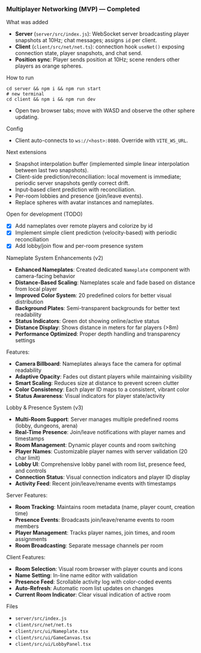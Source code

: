 ### Multiplayer Networking (MVP) — Completed

What was added
- **Server** (`server/src/index.js`): WebSocket server broadcasting player snapshots at 10Hz; chat messages; assigns `id` per client.
- **Client** (`client/src/net/net.ts`): connection hook `useNet()` exposing connection state, player snapshots, and chat send.
- **Position sync**: Player sends position at 10Hz; scene renders other players as orange spheres.

How to run
```
cd server && npm i && npm run start
# new terminal
cd client && npm i && npm run dev
```
- Open two browser tabs; move with WASD and observe the other sphere updating.

Config
- Client auto-connects to `ws://<host>:8080`. Override with `VITE_WS_URL`.

Next extensions
- Snapshot interpolation buffer (implemented simple linear interpolation between last two snapshots).
- Client-side prediction/reconciliation: local movement is immediate; periodic server snapshots gently correct drift.
- Input-based client prediction with reconciliation.
- Per-room lobbies and presence (join/leave events).
- Replace spheres with avatar instances and nameplates.

Open for development (TODO)
- [x] Add nameplates over remote players and colorize by id
- [x] Implement simple client prediction (velocity-based) with periodic reconciliation
- [x] Add lobby/join flow and per-room presence system

Nameplate System Enhancements (v2)
- **Enhanced Nameplates**: Created dedicated `Nameplate` component with camera-facing behavior
- **Distance-Based Scaling**: Nameplates scale and fade based on distance from local player
- **Improved Color System**: 20 predefined colors for better visual distribution
- **Background Plates**: Semi-transparent backgrounds for better text readability
- **Status Indicators**: Green dot showing online/active status
- **Distance Display**: Shows distance in meters for far players (>8m)
- **Performance Optimized**: Proper depth handling and transparency settings

Features:
- **Camera Billboard**: Nameplates always face the camera for optimal readability
- **Adaptive Opacity**: Fades out distant players while maintaining visibility
- **Smart Scaling**: Reduces size at distance to prevent screen clutter
- **Color Consistency**: Each player ID maps to a consistent, vibrant color
- **Status Awareness**: Visual indicators for player state/activity

Lobby & Presence System (v3)
- **Multi-Room Support**: Server manages multiple predefined rooms (lobby, dungeons, arena)
- **Real-Time Presence**: Join/leave notifications with player names and timestamps
- **Room Management**: Dynamic player counts and room switching
- **Player Names**: Customizable player names with server validation (20 char limit)
- **Lobby UI**: Comprehensive lobby panel with room list, presence feed, and controls
- **Connection Status**: Visual connection indicators and player ID display
- **Activity Feed**: Recent join/leave/rename events with timestamps

Server Features:
- **Room Tracking**: Maintains room metadata (name, player count, creation time)
- **Presence Events**: Broadcasts join/leave/rename events to room members
- **Player Management**: Tracks player names, join times, and room assignments
- **Room Broadcasting**: Separate message channels per room

Client Features:
- **Room Selection**: Visual room browser with player counts and icons
- **Name Setting**: In-line name editor with validation
- **Presence Feed**: Scrollable activity log with color-coded events
- **Auto-Refresh**: Automatic room list updates on changes
- **Current Room Indicator**: Clear visual indication of active room

Files
- `server/src/index.js`
- `client/src/net/net.ts`
- `client/src/ui/Nameplate.tsx`
- `client/src/ui/GameCanvas.tsx`
- `client/src/ui/LobbyPanel.tsx`



